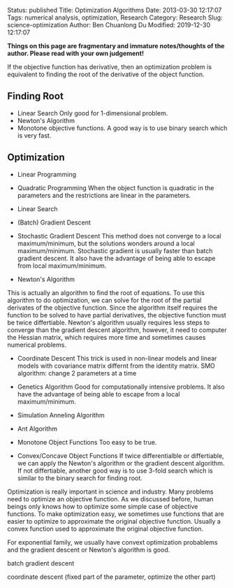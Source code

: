Status: published
Title: Optimization Algorithms
Date: 2013-03-30 12:17:07
Tags: numerical analysis, optimization, Research
Category: Research
Slug: science-optimization
Author: Ben Chuanlong Du
Modified: 2019-12-30 12:17:07

**Things on this page are fragmentary and immature notes/thoughts of the author. Please read with your own judgement!**
 
If the objective function has derivative, 
then an optimization problem is equivalent to finding the root of the derivative of the object function. 

## Finding Root
- Linear Search
Only good for 1-dimensional problem. 
- Newton's Algorithm
- Monotone objective functions. 
A good way is to use binary search which is very fast. 


## Optimization

- Linear Programming

- Quadratic Programming
When the object function is quadratic in the parameters and the restrictions are linear in the parameters. 

- Linear Search 

- (Batch) Gradient Descent

- Stochastic Gradient Descent
This method does not converge to a local maximum/minimum,
but the solutions wonders around a local maximum/minimum.
Stochastic gradient is usually faster than batch gradient descent. 
It also have the advantage of being able to escape from local maximum/minimum.

- Newton's Algorithm

This is actually an algorithm to find the root of equations.
To use this algorithm to do optimization, 
we can solve for the root of the partial derivates of the objective function. 
Since the algorithm itself requires the function to be solved to have partial derivatives, 
the objective function must be twice differtiable. 
Newton's algorithm usually requires less steps to converge than the gradient descent algorithm,
however, it need to computer the Hessian matrix,
which requires more time and sometimes causes numerical problems.

- Coordinate Descent
This trick is used in non-linear models and linear models with covariance matrix differnt from the identity matrix.
SMO algorithm: change 2 parameters at a time

- Genetics Algorithm
Good for computationally intensive problems. 
It also have the advantage of being able to escape from a local maximum/minimum.

- Simulation Anneling Algorithm

- Ant Algorithm

- Monotone Object Functions
Too easy to be true.

- Convex/Concave Object Functions
If twice differentialble or differtiable, we can apply the Newton's algorithm or the gradient descent algorithm.
If not differtiable, another good way is to use 3-fold search which is similar to the binary search for finding root. 



Optimization is really important in science and industry. 
Many problems need to optimize an objective function.
As we discussed before, 
human beings only knows how to optimize some simple case of objective functions. 
To make optimization easy,
we sometimes use functions that are easier to optimize to approximate the original objective function.
Usually a convex function used to approximate the original objective function.

For exponential family, 
we usually have convext optimization probablems and the gradient descent or Newton's algorithm is good.

batch gradient descent

coordinate descent (fixed part of the parameter, optimize the other part)
